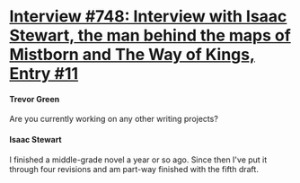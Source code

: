 # [Interview #748: Interview with Isaac Stewart, the man behind the maps of Mistborn and The Way of Kings, Entry #11](https://www.theoryland.com/intvmain.php?i=748#11)

#### Trevor Green

Are you currently working on any other writing projects?

#### Isaac Stewart

I finished a middle-grade novel a year or so ago. Since then I've put it through four revisions and am part-way finished with the fifth draft.

